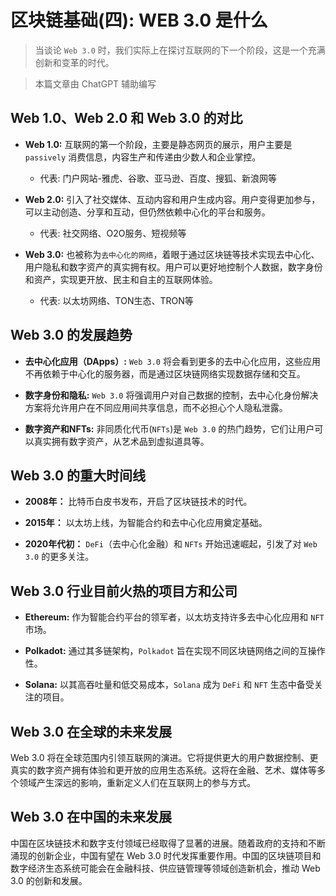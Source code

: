 # 区块链基础(四): WEB 3.0 是什么

> 当谈论 `Web 3.0` 时，我们实际上在探讨互联网的下一个阶段，这是一个充满创新和变革的时代。

> 本篇文章由 ChatGPT 辅助编写

## Web 1.0、Web 2.0 和 Web 3.0 的对比

- **Web 1.0:** 互联网的第一个阶段，主要是静态网页的展示，用户主要是 `passively` 消费信息，内容生产和传递由少数人和企业掌控。
	* 代表: 门户网站-雅虎、谷歌、亚马逊、百度、搜狐、新浪网等

- **Web 2.0:** 引入了社交媒体、互动内容和用户生成内容。用户变得更加参与，可以主动创造、分享和互动，但仍然依赖中心化的平台和服务。
	* 代表: 社交网络、O2O服务、短视频等

- **Web 3.0:** 也被称为`去中心化的网络`，着眼于通过区块链等技术实现去中心化、用户隐私和数字资产的真实拥有权。用户可以更好地控制个人数据，数字身份和资产，实现更开放、民主和自主的互联网体验。
	* 代表: 以太坊网络、TON生态、TRON等

## Web 3.0 的发展趋势

- **去中心化应用（DApps）:** `Web 3.0` 将会看到更多的去中心化应用，这些应用不再依赖于中心化的服务器，而是通过区块链网络实现数据存储和交互。

- **数字身份和隐私:** `Web 3.0` 将强调用户对自己数据的控制，去中心化身份解决方案将允许用户在不同应用间共享信息，而不必担心个人隐私泄露。

- **数字资产和NFTs:** 非同质化代币(`NFTs`)是 `Web 3.0` 的热门趋势，它们让用户可以真实拥有数字资产，从艺术品到虚拟道具等。

## Web 3.0 的重大时间线

- **2008年：** 比特币白皮书发布，开启了区块链技术的时代。

- **2015年：** 以太坊上线，为智能合约和去中心化应用奠定基础。

- **2020年代初：** `DeFi`（去中心化金融）和 `NFTs` 开始迅速崛起，引发了对 `Web 3.0` 的更多关注。

## Web 3.0 行业目前火热的项目方和公司

- **Ethereum:** 作为智能合约平台的领军者，以太坊支持许多去中心化应用和 `NFT` 市场。

- **Polkadot:** 通过其多链架构，`Polkadot` 旨在实现不同区块链网络之间的互操作性。

- **Solana:** 以其高吞吐量和低交易成本，`Solana` 成为 `DeFi` 和 `NFT` 生态中备受关注的项目。

## Web 3.0 在全球的未来发展

Web 3.0 将在全球范围内引领互联网的演进。它将提供更大的用户数据控制、更真实的数字资产拥有体验和更开放的应用生态系统。这将在金融、艺术、媒体等多个领域产生深远的影响，重新定义人们在互联网上的参与方式。

## Web 3.0 在中国的未来发展

中国在区块链技术和数字支付领域已经取得了显著的进展。随着政府的支持和不断涌现的创新企业，中国有望在 Web 3.0 时代发挥重要作用。中国的区块链项目和数字经济生态系统可能会在金融科技、供应链管理等领域创造新机会，推动 Web 3.0 的创新和发展。